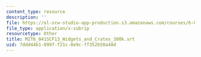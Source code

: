 ```yaml
---
content_type: resource
description: ''
file: https://ol-ocw-studio-app-production.s3.amazonaws.com/courses/6-041sc-probabilistic-systems-analysis-and-applied-probability-fall-2013/7ddd44b1099ff21c8e9cff352b50a48d_MIT6_041SCF13_Widgets_and_Crates_300k.srt
file_type: application/x-subrip
resourcetype: Other
title: MIT6_041SCF13_Widgets_and_Crates_300k.srt
uid: 7ddd44b1-099f-f21c-8e9c-ff352b50a48d
---
```

